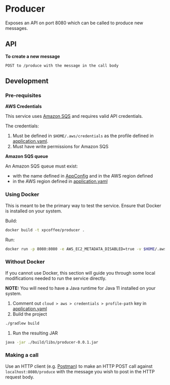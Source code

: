 # Producer

Exposes an API on port 8080 which can be called to produce new messages.

## API

**To create a new message**

```text
POST to /produce with the message in the call body
```

## Development

### Pre-requisites

**AWS Credentials**

This service uses [Amazon SQS](https://aws.amazon.com/sqs/) and requires valid API credentials. 

The credentials:

1. Must be defined in `$HOME/.aws/credentials` as the profile defined in [application.yaml](./src/main/resources/application.yml).
1. Must have write permissions for Amazon SQS

**Amazon SQS queue**

An Amazon SQS queue must exist:

 * with the name defined in [AppConfig](./src/main/java/com/example/producer/AppConfig.java) and in the AWS region defined 
 * in the AWS region defined in [application.yaml](./src/main/resources/application.yml)

### Using Docker

This is meant to be the primary way to test the service. Ensure that Docker is installed on your system.

Build:

```sh
docker build -t xpcoffee/producer . 
```

Run:

```sh
docker run -p 8080:8080 -e AWS_EC2_METADATA_DISABLED=true -v $HOME/.aws/credentials:/home/.aws/credentials xpcoffee/producer
```

### Without Docker

If you cannot use Docker, this section will guide you through some local modifications needed to run the service directly.

**NOTE:** You will need to have a Java runtime for Java 11 installed on your system.

1. Comment out `cloud > aws > credentials > profile-path` key in [application.yaml](./src/main/resources/application.yml)
1. Build the project
```sh
./gradlew build
```
1. Run the resulting JAR
```sh
java -jar ./build/libs/producer-0.0.1.jar
```

### Making a call

Use an HTTP client (e.g. [Postman](https://www.postman.com/downloads/)) to make an HTTP POST call against `localhost:8080/produce` with the message you wish to post in the HTTP request body.